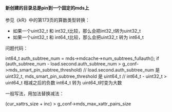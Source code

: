 #### 新创建的目录总是pin到一个固定的mds上

参见《kR》中的第173页的算数类型转换： 

* 如果一个uint32_t 和 int32_t比较，那么会把int32_t转为uint32_t  
* 如果一个uint32_t 和 int64_t比较，那么会把uint32_t 转为 int64_t  

问题代码：

  int64_t auth_subtree_num = mds->mdcache->num_subtrees_fullauth();
  if (auth_subtree_num - load.second.auth_subtree_num > g_conf->mds_smart_pin_subtree_threshold)
  // load.second.auth_subtree_num 是 uint32_t, mds_smart_pin_subtree_threshold 是 uint64_t
  // int64_t - uint32_t  > uint64_t 相减之后的负数 int64_t 转为 uint64_t时变为大数

一般写法，用加法替换减法：

  (cur_xattrs_size + inc) > g_conf->mds_max_xattr_pairs_size

